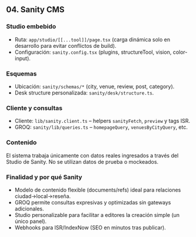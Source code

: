## 04. Sanity CMS

### Studio embebido

- Ruta: `app/studio/[[...tool]]/page.tsx` (carga dinámica solo en desarrollo para evitar conflictos de build).
- Configuración: `sanity.config.tsx` (plugins, structureTool, vision, color-input).

### Esquemas

- Ubicación: `sanity/schemas/*` (city, venue, review, post, category).
- Desk structure personalizada: `sanity/desk/structure.ts`.

### Cliente y consultas

- Cliente: `lib/sanity.client.ts` – helpers `sanityFetch`, `preview` y tags ISR.
- GROQ: `sanity/lib/queries.ts` – `homepageQuery`, `venuesByCityQuery`, etc.

### Contenido

El sistema trabaja únicamente con datos reales ingresados a través del Studio de Sanity. No se utilizan datos de prueba o mockeados.

### Finalidad y por qué Sanity

- Modelo de contenido flexible (documents/refs) ideal para relaciones ciudad→local→reseña.
- GROQ permite consultas expresivas y optimizadas sin gateways adicionales.
- Studio personalizable para facilitar a editores la creación simple (un único panel).
- Webhooks para ISR/IndexNow (SEO en minutos tras publicar).


